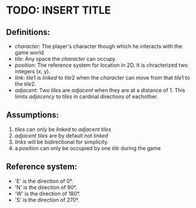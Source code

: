 # TODO: INSERT TITLE

## Definitions:
- *character*: The player's character though which he interacts with the game world
- *tile*: Any space the *character* can occupy.
- *position*: The reference system for location in 2D. It is chracterized two integers (x, y).
- *link*:  *tile*1 is *linked* to *tile*2 when the *character* can move from that *tile*1 to the *tile*2.
- *adjacent*: Two *tiles* are *adjacent* when they are at a distance of 1. This limits *adjacency* to *tiles* in cardinal directions of eachother.

## Assumptions:
1. *tiles* can only be *linked* to *adjacent tiles* 
2. *adjacent tiles* are  by default not *linked*
3. *links* will be bidirectional for simplicity.
4. a *position* can only be occupied by one *tile* during the game

## Reference system:
- 'E' is the direction of 0°.
- 'N' is the direction of 90°.
- 'W' is the direction of 180°.
- 'S' is the direction of 270°.